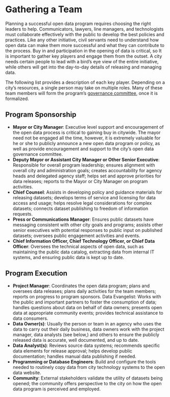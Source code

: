 # Gathering a Team

Planning a successful open data program requires choosing the right leaders to help. Communicators, lawyers, line managers, and technologists must collaborate effectively with the public to develop the best policies and practices. Like any other initiative, civil servants need to understand how open data can make them more successful and what they can contribute to the process. Buy in and participation in the opening of data is critical, so It is important to gather key players and engage them from the outset. A city needs certain people to lead with a bird’s eye view of the entire initiative, while others will get into the day-to-day details of releasing and managing data.

The following list provides a description of each key player. Depending on a city’s resources, a single person may take on multiple roles. Many of these team members will form the program’s [governance committee](governance-committee.md), once it is formalized.

## Program Sponsorship
* **Mayor or City Manager**: Executive level support and encouragement of the open data process is critical to gaining buy in citywide. The mayor need not be engaged all the time, however, it is extremely valuable for he or she to publicly announce a new open data program or policy, as well as provide encouragement and support to the city’s open data governance committee. 
* **Deputy Mayor or Assistant City Manager or Other Senior Executive**: Responsible for overall program leadership; ensures alignment with overall city and administration goals; creates accountability for agency heads and delegated agency staff; helps set and approve priorities for data releases; reports to the Mayor or City Manager on program activities.
* **Chief Counsel**: Assists in developing policy and guidance materials for releasing datasets; develops terms of service and licensing for data access and usage; helps resolve legal considerations for complex datasets; connects dataset publishing to freedom of information requests.
* **Press or Communications Manager**: Ensures public datasets have messaging consistent with other city goals and programs; assists other senior executives with potential responses to public input on published datasets; oversees public engagement activities and events.
* **Chief Information Officer, Chief Technology Officer, or Chief Data Officer**: Oversees the technical aspects of open data, such as maintaining the public data catalog, extracting data from internal IT systems, and ensuring public data is kept up to date.

## Program Execution
* **Project Manager**: Coordinates the open data program; plans and oversees data releases; plans daily activities for the team members; reports on progress to program sponsors.
Data Evangelist: Works with the public and important partners to foster the consumption of data; handles questions about data on behalf of data owners; presents open data at appropriate community events; provides technical assistance to data consumers.
* **Data Owner(s)**: Usually the person or team in an agency who uses the data to carry out their daily business, data owners work with the project manager, data analysts (see below,) and others to ensure the publicly released data is accurate, well documented, and up to date.
* **Data Analyst(s)**: Reviews source data systems; recommends specific data elements for release approval; helps develop public documentation; handles manual data publishing if needed.
* **Programming or Database Engineers**: Build and configure the tools needed to routinely copy data from city technology systems to the open data website.
* **Community**: External stakeholders validate the utility of datasets being opened; the community offers perspective to the city on how the open data program is perceived and employed.